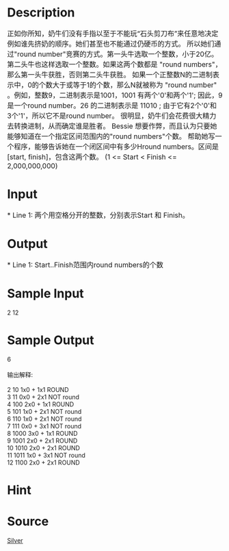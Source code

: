 
# Description

<div class="content"><p><span style="font-size: medium">正如你所知，奶牛们没有手指以至于不能玩“石头剪刀布”来任意地决定例如谁先挤奶的顺序。她们甚至也不能通过仍硬币的方式。 所以她们通过&#34;round number&#34;竞赛的方式。第一头牛选取一个整数，小于20亿。第二头牛也这样选取一个整数。如果这两个数都是 &#34;round numbers&#34;，那么第一头牛获胜，否则第二头牛获胜。 如果一个正整数N的二进制表示中，0的个数大于或等于1的个数，那么N就被称为 &#34;round number&#34; 。例如，整数9，二进制表示是1001，1001 有两个&#39;0&#39;和两个&#39;1&#39;; 因此，9是一个round number。26 的二进制表示是 11010 ; 由于它有2个&#39;0&#39;和 3个&#39;1&#39;，所以它不是round number。 很明显，奶牛们会花费很大精力去转换进制，从而确定谁是胜者。 Bessie 想要作弊，而且认为只要她能够知道在一个指定区间范围内的&#34;round numbers&#34;个数。 帮助她写一个程序，能够告诉她在一个闭区间中有多少Hround numbers。区间是 [start, finish]，包含这两个数。 (1 &lt;= Start &lt; Finish &lt;= 2,000,000,000) </span></p></div>

# Input

<div class="content"><p><span style="font-size: medium">* Line 1: 两个用空格分开的整数，分别表示Start 和 Finish。 </span></p></div>

# Output

<div class="content"><p><span style="font-size: medium">* Line 1: Start..Finish范围内round numbers的个数 </span></p></div>

# Sample Input

<div class="content"><span class="sampledata">2 12<br/>
</span></div>

# Sample Output

<div class="content"><span class="sampledata">6<br/>
<br/>
输出解释:<br/>
<br/>
 2    10  1x0 + 1x1  ROUND<br/>
 3    11  0x0 + 2x1  NOT round<br/>
 4   100  2x0 + 1x1  ROUND<br/>
 5   101  1x0 + 2x1  NOT round<br/>
 6   110  1x0 + 2x1  NOT round<br/>
 7   111  0x0 + 3x1  NOT round<br/>
 8  1000  3x0 + 1x1  ROUND<br/>
 9  1001  2x0 + 2x1  ROUND<br/>
10  1010  2x0 + 2x1  ROUND<br/>
11  1011  1x0 + 3x1  NOT round<br/>
12  1100  2x0 + 2x1  ROUND<br/>
</span></div>

# Hint

<div class="content"><p></p></div>

# Source

<div class="content"><p><a href="problemset.php?search=Silver">Silver</a></p></div>

